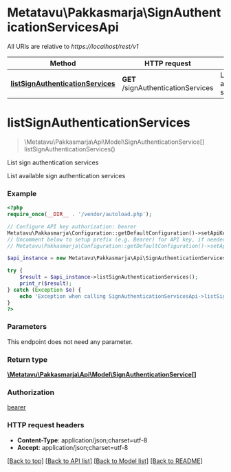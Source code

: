 # Metatavu\Pakkasmarja\SignAuthenticationServicesApi

All URIs are relative to *https://localhost/rest/v1*

Method | HTTP request | Description
------------- | ------------- | -------------
[**listSignAuthenticationServices**](SignAuthenticationServicesApi.md#listSignAuthenticationServices) | **GET** /signAuthenticationServices | List sign authentication services


# **listSignAuthenticationServices**
> \Metatavu\Pakkasmarja\Api\Model\SignAuthenticationService[] listSignAuthenticationServices()

List sign authentication services

List available sign authentication services

### Example
```php
<?php
require_once(__DIR__ . '/vendor/autoload.php');

// Configure API key authorization: bearer
Metatavu\Pakkasmarja\Configuration::getDefaultConfiguration()->setApiKey('Authorization', 'YOUR_API_KEY');
// Uncomment below to setup prefix (e.g. Bearer) for API key, if needed
// Metatavu\Pakkasmarja\Configuration::getDefaultConfiguration()->setApiKeyPrefix('Authorization', 'Bearer');

$api_instance = new Metatavu\Pakkasmarja\Api\SignAuthenticationServicesApi(new \Http\Adapter\Guzzle6\Client());

try {
    $result = $api_instance->listSignAuthenticationServices();
    print_r($result);
} catch (Exception $e) {
    echo 'Exception when calling SignAuthenticationServicesApi->listSignAuthenticationServices: ', $e->getMessage(), PHP_EOL;
}
?>
```

### Parameters
This endpoint does not need any parameter.

### Return type

[**\Metatavu\Pakkasmarja\Api\Model\SignAuthenticationService[]**](../Model/SignAuthenticationService.md)

### Authorization

[bearer](../../README.md#bearer)

### HTTP request headers

 - **Content-Type**: application/json;charset=utf-8
 - **Accept**: application/json;charset=utf-8

[[Back to top]](#) [[Back to API list]](../../README.md#documentation-for-api-endpoints) [[Back to Model list]](../../README.md#documentation-for-models) [[Back to README]](../../README.md)


